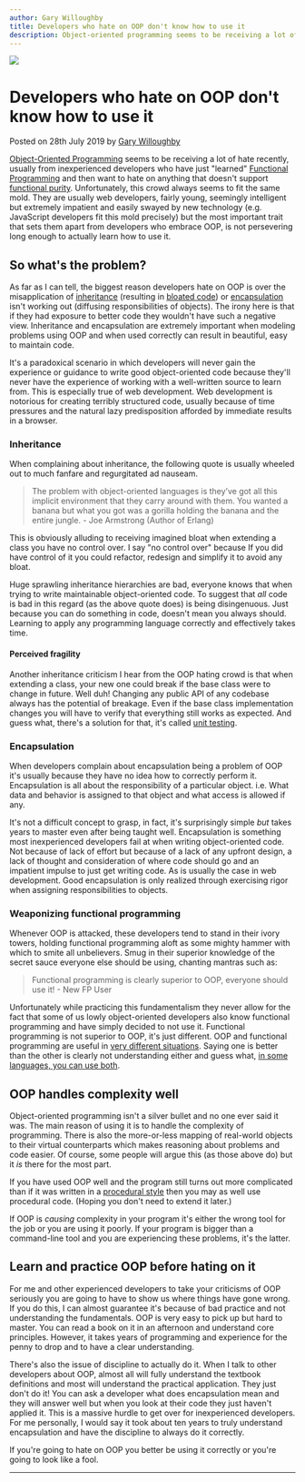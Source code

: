 ```yaml
---
author: Gary Willoughby
title: Developers who hate on OOP don't know how to use it
description: Object-oriented programming seems to be receiving a lot of hate recently, usually from inexperienced developers who have just learned functional programming.
---
```


![](/articles/images/developers-who-hate-on-oop-don't-know-how-to-use-it.jpg)

# Developers who hate on OOP don't know how to use it

<time>Posted on 28th July 2019 by [Gary Willoughby](/pages/about.html)</time>

[Object-Oriented Programming](https://en.wikipedia.org/wiki/Object-oriented_programming) seems to be receiving a lot of hate recently, usually from inexperienced developers who have just "learned" [Functional Programming](https://en.wikipedia.org/wiki/Functional_programming) and then want to hate on anything that doesn't support [functional purity](https://en.wikipedia.org/wiki/Pure_function). Unfortunately, this crowd always seems to fit the same mold. They are usually web developers, fairly young, seemingly intelligent but extremely impatient and easily swayed by new technology (e.g. JavaScript developers fit this mold precisely) but the most important trait that sets them apart from developers who embrace OOP, is not persevering long enough to actually learn how to use it.

## So what's the problem?

As far as I can tell, the biggest reason developers hate on OOP is over the misapplication of [inheritance](https://en.wikipedia.org/wiki/Inheritance_(object-oriented_programming)) (resulting in [bloated code](https://en.wikipedia.org/wiki/Code_bloat)) or [encapsulation](https://en.wikipedia.org/wiki/Encapsulation_(computer_programming)) isn't working out (diffusing responsibilities of objects). The irony here is that if they had exposure to better code they wouldn't have such a negative view. Inheritance and encapsulation are extremely important when modeling problems using OOP and when used correctly can result in beautiful, easy to maintain code.

It's a paradoxical scenario in which developers will never gain the experience or guidance to write good object-oriented code because they'll never have the experience of working with a well-written source to learn from. This is especially true of web development. Web development is notorious for creating terribly structured code, usually because of time pressures and the natural lazy predisposition afforded by immediate results in a browser.

### Inheritance

When complaining about inheritance, the following quote is usually wheeled out to much fanfare and regurgitated ad nauseam.

> The problem with object-oriented languages is they’ve got all this implicit environment that they carry around with them. You wanted a banana but what you got was a gorilla holding the banana and the entire jungle. - Joe Armstrong (Author of Erlang)

This is obviously alluding to receiving imagined bloat when extending a class you have no control over. I say "no control over" because If you did have control of it you could refactor, redesign and simplify it to avoid any bloat.

Huge sprawling inheritance hierarchies are bad, everyone knows that when trying to write maintainable object-oriented code. To suggest that _all_ code is bad in this regard (as the above quote does) is being disingenuous. Just because you can do something in code, doesn't mean you always should. Learning to apply any programming language correctly and effectively takes time.

#### Perceived fragility

Another inheritance criticism I hear from the OOP hating crowd is that when extending a class, your new one could break if the base class were to change in future. Well duh! Changing any public API of any codebase always has the potential of breakage. Even if the base class implementation changes you will have to verify that everything still works as expected. And guess what, there's a solution for that, it's called [unit testing](https://en.wikipedia.org/wiki/Unit_testing).

### Encapsulation

When developers complain about encapsulation being a problem of OOP it's usually because they have no idea how to correctly perform it. Encapsulation is all about the responsibility of a particular object. i.e. What data and behavior is assigned to that object and what access is allowed if any.

It's not a difficult concept to grasp, in fact, it's surprisingly simple _but_ takes years to master even after being taught well. Encapsulation is something most inexperienced developers fail at when writing object-oriented code. Not because of lack of effort but because of a lack of any upfront design, a lack of thought and consideration of where code should go and an impatient impulse to just get writing code. As is usually the case in web development. Good encapsulation is only realized through exercising rigor when assigning responsibilities to objects.

### Weaponizing functional programming

Whenever OOP is attacked, these developers tend to stand in their ivory towers, holding functional programming aloft as some mighty hammer with which to smite all unbelievers. Smug in their superior knowledge of the secret sauce everyone else should be using, chanting mantras such as:

> Functional programming is clearly superior to OOP, everyone should use it! - New FP User

Unfortunately while practicing this fundamentalism they never allow for the fact that some of us lowly object-oriented developers also know functional programming and have simply decided to not use it. Functional programming is not superior to OOP, it's just different. OOP and functional programming are useful in [very different situations](https://stackoverflow.com/a/2079678/13227). Saying one is better than the other is clearly not understanding either and guess what, [in some languages, you can use both](https://en.wikipedia.org/wiki/D_(programming_language)#Programming_paradigms).

## OOP handles complexity well

Object-oriented programming isn't a silver bullet and no one ever said it was. The main reason of using it is to handle the complexity of programming. There is also the more-or-less mapping of real-world objects to their virtual counterparts which makes reasoning about problems and code easier. Of course, some people will argue this (as those above do) but it _is_ there for the most part.

If you have used OOP well and the program still turns out more complicated than if it was written in a [procedural style](https://en.wikipedia.org/wiki/Procedural_programming) then you may as well use procedural code. (Hoping you don't need to extend it later.)

If OOP is _causing_ complexity in your program it's either the wrong tool for the job or you are using it poorly. If your program is bigger than a command-line tool and you are experiencing these problems, it's the latter.

## Learn and practice OOP before hating on it

For me and other experienced developers to take your criticisms of OOP seriously you are going to have to show us where things have gone wrong. If you do this, I can almost guarantee it's because of bad practice and not understanding the fundamentals. OOP is very easy to pick up but hard to master. You can read a book on it in an afternoon and understand core principles. However, it takes years of programming and experience for the penny to drop and to have a clear understanding.

There's also the issue of discipline to actually do it. When I talk to other developers about OOP, almost all will fully understand the textbook definitions and most will understand the practical application. They just don't do it! You can ask a developer what does encapsulation mean and they will answer well but when you look at their code they just haven't applied it. This is a massive hurdle to get over for inexperienced developers. For me personally, I would say it took about ten years to truly understand encapsulation and have the discipline to always do it correctly.

If you're going to hate on OOP you better be using it correctly or you're going to look like a fool.

---
